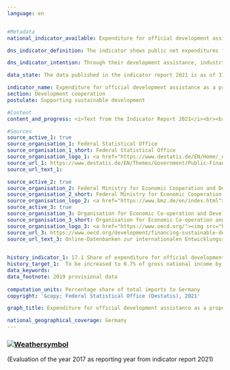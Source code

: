```yaml
---
language: en    


#Metadata    
national_indicator_available: Expenditure for official development assistance as a proportion of gross national income    

dns_indicator_definition: The indicator shows public net expenditures for development assistance (Official Development Assistance or ODA) as a percentage of gross national income (GNI).    

dns_indicator_intention: Through their development assistance, industrialised nations contribute to reducing poverty worldwide, securing peace, alleviating humanitarian crises, achieving democracy, shaping globalisation equitably and protecting the environment. In order to live up to this responsibility, the Federal Government aims to achieve the target originally set for 2015 to increase public development expenditure as a proportion of gross national income to 0.7&nbsp;% by 2030.    

data_state: The data published in the indicator report 2021 is as of 31.12.2020. The data shown on the DNS-Online-Platform is updated regularly, so that more current data may be available online than published in the indicator report 2021.    

indicator_name: Expenditure for official development assistance as a proportion of gross national income    
section: Development cooperation    
postulate: Supporting sustainable development    

#Content    
content_and_progress: <i>Text from the Indicator Report 2021</i><br><br>The data basis for the indicator is the statistics on the flows of German development assistance, which is compiled by the Federal Statistical Office on behalf of the Federal Ministry for Economic Cooperation and Development.<br><br><br><br>The eligibility of a flow as ODA is defined by the relevant guidelines issued by the Development Assistance Committee (DAC) of the Organisation for Economic Cooperation and Development (OECD). ODA mainly includes expenditure for financial and technical cooperation with developing and emerging countries, humanitarian aid as well as contributions for development assistance to multilateral institutions such as the United Nations, the European Union (EU), the World Bank or regional development banks. Furthermore, expenditure for specific peace missions, debt cancellation as well as costs of specific development assistance provided in the donor country, such as the tuition costs of university students from developing and emerging countries or expenditure for development-related research, can also be counted as ODA. In 2015, the calculation basis of the German ODA was adjusted to take greater account of the costs of housing, care and education of refugees within the donor country.<br><br><br><br>An expert group of the DAC has submitted proposals for harmonising and improving the comparability of the methods used to determine ODA eligible expenditure for refugees within the country. These proposals can be implemented by Member States as of reference year 2017 and have to be implemented as of reference year 2019 at the latest. The OECD, or the DAC, also define the list of ODA eligible developing and emerging countries. This includes the least developed countries (LDCs) on the one hand and other countries with low and medium GNI per capita on the other. Members of the G7 and Russia, the EU as well as EU accession candidates with a fixed accession date are excluded. The list is updated every three years. Changes in the indicator can also result from the fact that individual or several countries are added to or removed from the list.<br><br><br><br>In 2017, official development expenditure as a percentage of German GNI was 0.66&nbsp;% according to provisional figures. Net ODA flows in 2017 were around 21.9 billion euros (provisional value), which was a decrease of 2.1&nbsp;% year on year (22.4 billion euros). It should be noted that Germany saw a large influx of immigrants from conflict regions in 2015 and 2016. Benefits for the provision of basic services in Germany to asylum seekers from developing countries can be reported as ODA. This is one of the main reasons for the sharp increase of the figures recorded for 2015 and 2016 compared to 2014. In 2017, a slight reduction can be observed with decreasing immigration. Excluding the costs of refugees, the ODA quota remained almost constant from 2016 to 2017.<br><br><br><br>In an international comparison, Germany was the second largest donor of ODA funds in absolute terms in 2017 (provisional results) after the USA and ahead of the UK. With reference to GNI, the rate of 0.66&nbsp;% achieved by Germany in 2017 is above the average value of the EU members of the OECD Development Assistance Committee (0.59&nbsp;%). In relative terms, Germany ranks 6th out of the 29 DAC member countries. The international goal of 0.7&nbsp;% was achieved in 2017 by Sweden, Luxembourg, Norway, Denmark and the UK.<br><br><br><br>In addition to official development assistance, private organisations such as churches, foundations and associations also make contributions. This private development assistance, which does not qualify as ODA, amounted to 1.3 billion euros in 2017, equating to a share of 0.04&nbsp;% of gross national income. Private direct investment in developing and emerging countries totalled 10.9 billion euros in 2017 (before revision).    

#Sources    
source_active_1: true
source_organisation_1: Federal Statistical Office
source_organisation_1_short: Federal Statistical Office
source_organisation_logo_1: <a href="https://www.destatis.de/EN/Home/_node.html"><img src="https://g205sdgs.github.io/sdg-indicators/public/logosEn/destatis.png" alt=" Federal Statistical Office" title="Click here to visit the homepage of the organization" style="border: transparent"/></a>
source_url_1: https://www.destatis.de/EN/Themes/Government/Public-Finance/Development-Cooperation/_node.html                        
source_url_text_1:                         

source_active_2: true
source_organisation_2: Federal Ministry for Economic Cooperation and Development
source_organisation_2_short: Federal Ministry for Economic Cooperation and Development
source_organisation_logo_2: <a href="https://www.bmz.de/en/index.html"><img src="https://g205sdgs.github.io/sdg-indicators/public/logosEn/bmz.png" alt=" Federal Ministry for Economic Cooperation and Development" title="Click here to visit the homepage of the organization" style="border: transparent"/></a>
source_active_3: true
source_organisation_3: Organisation for Economic Co-operation and Development
source_organisation_3_short: Organisation for Economic Co-operation and Development
source_organisation_logo_3: <a href="https://www.oecd.org/"><img src="https://g205sdgs.github.io/sdg-indicators/public/logosEn/oecd.png" alt=" Organisation for Economic Co-operation and Development" title="Click here to visit the homepage of the organization" style="border: transparent"/></a>
source_url_3: https://www.oecd.org/development/financing-sustainable-development/development-finance-data/idsonline.htm                        
source_url_text_3: Online-Datenbanken zur internationalen Entwicklungsstatistik                        
    

history_indicator_1: 17.1 Share of expenditure for official development cooperation as a proportion of gross national income                    
history_target_1:  To be increased to 0.7% of gross national income by 2030    
data_keywords:    
data_footnote: 2019 provisional data    
    
computation_units: Percentage share of total imports to Germany    
copyright: '&copy; Federal Statistical Office (Destatis), 2021'    

graph_title: Expenditure for official development assistance as a proportion of gross national income    

national_geographical_coverage: Germany    
---    
```

<div>
  <div class="my-header">
    <h3>
      <a href="https://sustainabledevelopment-deutschland.github.io/en/status/"><img src="https://g205sdgs.github.io/sdg-indicators/public/Wettersymbole/Sonne.png" title="If the trend continues, the target value will be met or the difference between the target value and the current value will be less than 5&nbsp;%" alt="Weathersymbol" />
      </a>
    </h3>
  </div>
  <div class="my-header-note">
    <span> (Evaluation of the year 2017 as reporting year from indicator report 2021)</span>
  </div>
</div>